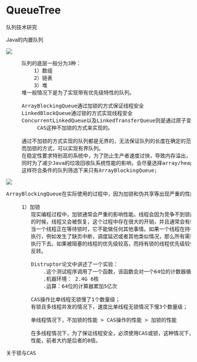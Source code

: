 # QueueTree
队列技术研究

Java的内置队列

![](https://i.imgur.com/xrJDeBT.png)

<pre>
     队列的底层一般分为3种：
         1）数组
         2）链表
         3）堆
     堆一般情况下是为了实现带有优先级特性的队列。

     ArrayBlockingQueue通过加锁的方式保证线程安全
     LinkedBlockQueue通过锁的方式实现线程安全
     ConcurrentLinkedQueue以及LinkedTransferQueue则是通过原子变量compare and swap,
          CAS这种不加锁的方式来实现的。

     通过不加锁的方式实现的队列都是无界的，无法保证队列的长度在确定的范围内；
     而加锁的方式，可以实现有界队列。
     在稳定性要求特别高的系统中，为了防止生产者速度过快，导致内存溢出，只能选择有界队列；
     同时为了减少Java的垃圾回收队系统性能的影响，会尽量选择array/heap格式的数据结构，
     这样符合条件的队列筛选下来只有ArrayBlockingQueue;
</pre>

![](https://i.imgur.com/XwfvaLV.png)

<pre>
ArrayBlockingQueue在实际使用的过程中，因为加锁和伪共享等出现严重的性能问题。

     1）加锁
        现实编程过程中，加锁通常会严重的影响性能。线程会因为竞争不到锁而被挂起，等锁被释放
        的时候，线程又会被恢复，这个过程中存在很大的开销，并且通常会有较长时间的中断，因为
        当一个线程正在等待锁时，它不能做任何其他事情。如果一个线程在持有锁的情况下被延迟
        执行，例如发生了缺页中断，调度延迟或者其他类似情况，那么所有需要这个锁的线程都无法
        执行下去。如果被阻塞的线程的优先级较高，而持有锁的线程优先级较低，就会发生优先级
        反转。

        Distruptor论文中讲述了一个实验：
            .这个测试程序调用了一个函数，该函数会对一个64位的计数器循环自增5亿次
            .机器环境： 2.4G 6核
            .运算：64位的计算器累加5亿次

        CAS操作比单线程无锁慢了1个数量级；
        有锁且多线程并发的情况下，速度比单线程无锁情况下慢3个数量级；
        
        单线程情况下，不加锁的性能 > CAS操作的性能 > 加锁的性能

        在多线程情况下，为了保证线程安全，必须使用CAS或锁，这种情况下，CAS的性能超过锁的
        性能，前者大约是后者的8倍。
</pre>

<pre>
关于锁与CAS
</pre>